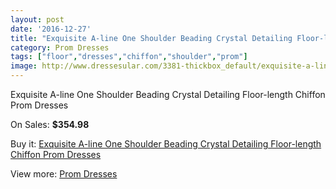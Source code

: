 ```yaml
---
layout: post
date: '2016-12-27'
title: "Exquisite A-line One Shoulder Beading Crystal Detailing Floor-length Chiffon Prom Dresses"
category: Prom Dresses
tags: ["floor","dresses","chiffon","shoulder","prom"]
image: http://www.dressesular.com/3381-thickbox_default/exquisite-a-line-one-shoulder-beading-crystal-detailing-floor-length-chiffon-prom-dresses.jpg
---
```

Exquisite A-line One Shoulder Beading Crystal Detailing Floor-length Chiffon Prom Dresses

On Sales: **$354.98**
<a href="https://www.dressesular.com/prom-dresses/1222-exquisite-a-line-one-shoulder-beading-crystal-detailing-floor-length-chiffon-prom-dresses.html"><amp-img layout="responsive" width="600" height="600" src="//www.dressesular.com/3381-thickbox_default/exquisite-a-line-one-shoulder-beading-crystal-detailing-floor-length-chiffon-prom-dresses.jpg" alt="Exquisite A-line One Shoulder Beading Crystal Detailing Floor-length Chiffon Prom Dresses 0" /></a>
<a href="https://www.dressesular.com/prom-dresses/1222-exquisite-a-line-one-shoulder-beading-crystal-detailing-floor-length-chiffon-prom-dresses.html"><amp-img layout="responsive" width="600" height="600" src="//www.dressesular.com/3383-thickbox_default/exquisite-a-line-one-shoulder-beading-crystal-detailing-floor-length-chiffon-prom-dresses.jpg" alt="Exquisite A-line One Shoulder Beading Crystal Detailing Floor-length Chiffon Prom Dresses 1" /></a>
<a href="https://www.dressesular.com/prom-dresses/1222-exquisite-a-line-one-shoulder-beading-crystal-detailing-floor-length-chiffon-prom-dresses.html"><amp-img layout="responsive" width="600" height="600" src="//www.dressesular.com/3382-thickbox_default/exquisite-a-line-one-shoulder-beading-crystal-detailing-floor-length-chiffon-prom-dresses.jpg" alt="Exquisite A-line One Shoulder Beading Crystal Detailing Floor-length Chiffon Prom Dresses 2" /></a>

Buy it: [Exquisite A-line One Shoulder Beading Crystal Detailing Floor-length Chiffon Prom Dresses](https://www.dressesular.com/prom-dresses/1222-exquisite-a-line-one-shoulder-beading-crystal-detailing-floor-length-chiffon-prom-dresses.html "Exquisite A-line One Shoulder Beading Crystal Detailing Floor-length Chiffon Prom Dresses")

View more: [Prom Dresses](https://www.dressesular.com/7-prom-dresses "Prom Dresses")
